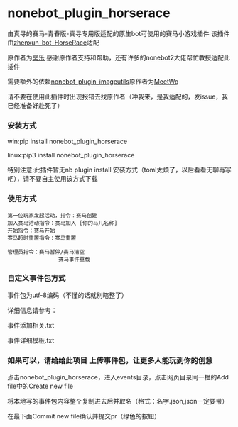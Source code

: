 
# nonebot_plugin_horserace
由真寻的赛马-青春版-真寻专用版适配的原生bot可使用的赛马小游戏插件 该插件由[zhenxun_bot_HorseRace](https://github.com/Evan8440/zhenxun_bot_HorseRace)适配

原作者为[冥乐](https://github.com/Evan8440) 感谢原作者支持和帮助，还有许多的nonebot2大佬帮忙教授适配此插件

需要额外的依赖[nonebot_plugin_imageutils](https://github.com/noneplugin/nonebot-plugin-imageutils)原作者为[MeetWq](https://github.com/noneplugin)

请不要在使用此插件时出现报错去找原作者（冲我来，是我适配的，发issue，我已经准备好赴死了）


### 安装方式

win:pip install nonebot_plugin_horserace

linux:pip3 install nonebot_plugin_horserace

特别注意:此插件暂无nb plugin install 安装方式（toml太烦了，以后看看无聊再写吧），请不要自主使用该方式下载


### 使用方式

    第一位玩家发起活动，指令：赛马创建
    加入赛马活动指令：赛马加入 [你的马儿名称]
    开始指令：赛马开始
    赛马超时重置指令：赛马重置

    管理员指令：赛马暂停/赛马清空
                    赛马事件重载

### 自定义事件包方式      

事件包为utf-8编码（不懂的话就别瞎整了）

详细信息请参考：

事件添加相关.txt

事件详细模板.txt

### 如果可以，请给给此项目 上传事件包，让更多人能玩到你的创意

点击nonebot_plugin_horserace，进入events目录，点击网页目录同一栏的Add file中的Create new file

将本地写的事件包内容整个复制进去后并取名（格式：名字.json,json一定要带）

在最下面Commit new file确认并提交pr（绿色的按钮）





